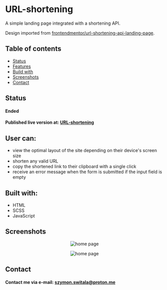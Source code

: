 # URL-shortening

A simple landing page integrated with a shortening API. 

Design imported from [frontendmentor/url-shortening-api-landing-page](https://www.frontendmentor.io/challenges/url-shortening-api-landing-page-2ce3ob-G).

## Table of contents

- [Status](#status)
- [Features](#user-can)
- [Build with](#build-with)
- [Screenshots](#screenshots)
- [Contact](#contact)

## Status

#### Ended

#### Published live version at: [URL-shortening](https://url-shortening-inithar.netlify.app/)

## User can:

- view the optimal layout of the site depending on their device's screen size
- shorten any valid URL
- copy the shortened link to their clipboard with a single click
- receive an error message when the form is submitted if the input field is empty

## Built with:

- HTML
- SCSS
- JavaScript

## Screenshots

<p align="center">
  <img src="https://user-images.githubusercontent.com/72702964/235317656-f23bfdb6-14fc-41eb-8402-422e7bfec90f.png" alt="home page">
</p>

<p align="center">
  <img src="https://user-images.githubusercontent.com/72702964/235317664-9b85ea94-938b-4e7c-99c4-6c59879f8e63.png" alt="home page">
</p>

## Contact

#### Contact me via e-mail: szymon.switala@proton.me
